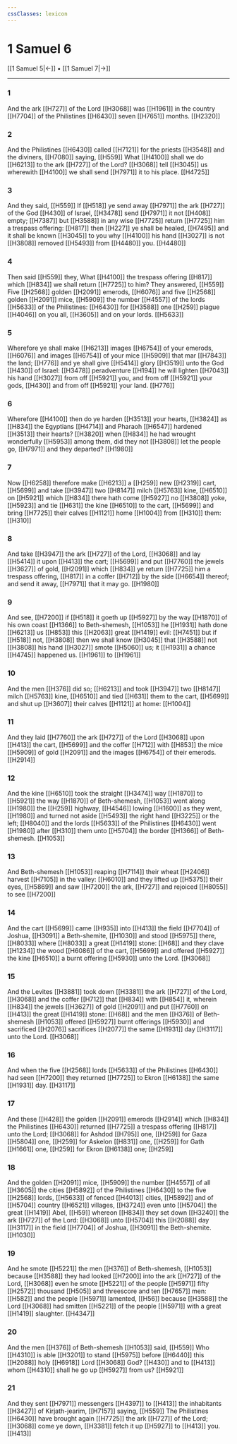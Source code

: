```yaml
---
cssClasses: lexicon
---
```

# 1 Samuel 6

[[1 Samuel 5|←]] • [[1 Samuel 7|→]]

---

### 1
And the ark [[H727]] of the Lord [[H3068]] was [[H1961]] in the country [[H7704]] of the Philistines [[H6430]] seven [[H7651]] months. [[H2320]]

### 2
And the Philistines [[H6430]] called [[H7121]] for the priests [[H3548]] and the diviners, [[H7080]] saying, [[H559]] What [[H4100]] shall we do [[H6213]] to the ark [[H727]] of the Lord? [[H3068]] tell [[H3045]] us wherewith [[H4100]] we shall send [[H7971]] it to his place. [[H4725]]

### 3
And they said, [[H559]] If [[H518]] ye send away [[H7971]] the ark [[H727]] of the God [[H430]] of Israel, [[H3478]] send [[H7971]] it not [[H408]] empty; [[H7387]] but [[H3588]] in any wise [[H7725]] return [[H7725]] him a trespass offering: [[H817]] then [[H227]] ye shall be healed, [[H7495]] and it shall be known [[H3045]] to you why [[H4100]] his hand [[H3027]] is not [[H3808]] removed [[H5493]] from [[H4480]] you. [[H4480]]

### 4
Then said [[H559]] they, What [[H4100]] the trespass offering [[H817]] which [[H834]] we shall return [[H7725]] to him? They answered, [[H559]] Five [[H2568]] golden [[H2091]] emerods, [[H6076]] and five [[H2568]] golden [[H2091]] mice, [[H5909]] the number [[H4557]] of the lords [[H5633]] of the Philistines: [[H6430]] for [[H3588]] one [[H259]] plague [[H4046]] on you all, [[H3605]] and on your lords. [[H5633]]

### 5
Wherefore ye shall make [[H6213]] images [[H6754]] of your emerods, [[H6076]] and images [[H6754]] of your mice [[H5909]] that mar [[H7843]] the land; [[H776]] and ye shall give [[H5414]] glory [[H3519]] unto the God [[H430]] of Israel: [[H3478]] peradventure [[H194]] he will lighten [[H7043]] his hand [[H3027]] from off [[H5921]] you, and from off [[H5921]] your gods, [[H430]] and from off [[H5921]] your land. [[H776]]

### 6
Wherefore [[H4100]] then do ye harden [[H3513]] your hearts, [[H3824]] as [[H834]] the Egyptians [[H4714]] and Pharaoh [[H6547]] hardened [[H3513]] their hearts? [[H3820]] when [[H834]] he had wrought wonderfully [[H5953]] among them, did they not [[H3808]] let the people go, [[H7971]] and they departed? [[H1980]]

### 7
Now [[H6258]] therefore make [[H6213]] a [[H259]] new [[H2319]] cart, [[H5699]] and take [[H3947]] two [[H8147]] milch [[H5763]] kine, [[H6510]] on [[H5921]] which [[H834]] there hath come [[H5927]] no [[H3808]] yoke, [[H5923]] and tie [[H631]] the kine [[H6510]] to the cart, [[H5699]] and bring [[H7725]] their calves [[H1121]] home [[H1004]] from [[H310]] them: [[H310]]

### 8
And take [[H3947]] the ark [[H727]] of the Lord, [[H3068]] and lay [[H5414]] it upon [[H413]] the cart; [[H5699]] and put [[H7760]] the jewels [[H3627]] of gold, [[H2091]] which [[H834]] ye return [[H7725]] him a trespass offering, [[H817]] in a coffer [[H712]] by the side [[H6654]] thereof; and send it away, [[H7971]] that it may go. [[H1980]]

### 9
And see, [[H7200]] if [[H518]] it goeth up [[H5927]] by the way [[H1870]] of his own coast [[H1366]] to Beth-shemesh, [[H1053]] he [[H1931]] hath done [[H6213]]  us [[H853]] this [[H2063]] great [[H1419]] evil: [[H7451]] but if [[H518]] not, [[H3808]] then we shall know [[H3045]] that [[H3588]] not [[H3808]] his hand [[H3027]] smote [[H5060]] us; it [[H1931]] a chance [[H4745]] happened us. [[H1961]] to [[H1961]]

### 10
And the men [[H376]] did so; [[H6213]] and took [[H3947]] two [[H8147]] milch [[H5763]] kine, [[H6510]] and tied [[H631]] them to the cart, [[H5699]] and shut up [[H3607]] their calves [[H1121]] at home: [[H1004]]

### 11
And they laid [[H7760]] the ark [[H727]] of the Lord [[H3068]] upon [[H413]] the cart, [[H5699]] and the coffer [[H712]] with [[H853]] the mice [[H5909]] of gold [[H2091]] and the images [[H6754]] of their emerods. [[H2914]]

### 12
And the kine [[H6510]] took the straight [[H3474]] way [[H1870]] to [[H5921]] the way [[H1870]] of Beth-shemesh, [[H1053]] went along [[H1980]] the [[H259]] highway, [[H4546]] lowing [[H1600]] as they went, [[H1980]] and turned not aside [[H5493]] the right hand [[H3225]] or the left; [[H8040]] and the lords [[H5633]] of the Philistines [[H6430]] went [[H1980]] after [[H310]] them unto [[H5704]] the border [[H1366]] of Beth-shemesh. [[H1053]]

### 13
And Beth-shemesh [[H1053]] reaping [[H7114]] their wheat [[H2406]] harvest [[H7105]] in the valley: [[H6010]] and they lifted up [[H5375]] their eyes, [[H5869]] and saw [[H7200]] the ark, [[H727]] and rejoiced [[H8055]] to see [[H7200]]

### 14
And the cart [[H5699]] came [[H935]] into [[H413]] the field [[H7704]] of Joshua, [[H3091]] a Beth-shemite, [[H1030]] and stood [[H5975]] there, [[H8033]] where [[H8033]] a great [[H1419]] stone: [[H68]] and they clave [[H1234]] the wood [[H6086]] of the cart, [[H5699]] and offered [[H5927]] the kine [[H6510]] a burnt offering [[H5930]] unto the Lord. [[H3068]]

### 15
And the Levites [[H3881]] took down [[H3381]] the ark [[H727]] of the Lord, [[H3068]] and the coffer [[H712]] that [[H834]] with [[H854]] it, wherein [[H834]] the jewels [[H3627]] of gold [[H2091]] and put [[H7760]] on [[H413]] the great [[H1419]] stone: [[H68]] and the men [[H376]] of Beth-shemesh [[H1053]] offered [[H5927]] burnt offerings [[H5930]] and sacrificed [[H2076]] sacrifices [[H2077]] the same [[H1931]] day [[H3117]] unto the Lord. [[H3068]]

### 16
And when the five [[H2568]] lords [[H5633]] of the Philistines [[H6430]] had seen [[H7200]] they returned [[H7725]] to Ekron [[H6138]] the same [[H1931]] day. [[H3117]]

### 17
And these [[H428]] the golden [[H2091]] emerods [[H2914]] which [[H834]] the Philistines [[H6430]] returned [[H7725]] a trespass offering [[H817]] unto the Lord; [[H3068]] for Ashdod [[H795]] one, [[H259]] for Gaza [[H5804]] one, [[H259]] for Askelon [[H831]] one, [[H259]] for Gath [[H1661]] one, [[H259]] for Ekron [[H6138]] one; [[H259]]

### 18
And the golden [[H2091]] mice, [[H5909]] the number [[H4557]] of all [[H3605]] the cities [[H5892]] of the Philistines [[H6430]] to the five [[H2568]] lords, [[H5633]] of fenced [[H4013]] cities, [[H5892]] and of [[H5704]] country [[H6521]] villages, [[H3724]] even unto [[H5704]] the great [[H1419]] Abel, [[H59]] whereon [[H834]] they set down [[H3240]] the ark [[H727]] of the Lord: [[H3068]] unto [[H5704]] this [[H2088]] day [[H3117]] in the field [[H7704]] of Joshua, [[H3091]] the Beth-shemite. [[H1030]]

### 19
And he smote [[H5221]] the men [[H376]] of Beth-shemesh, [[H1053]] because [[H3588]] they had looked [[H7200]] into the ark [[H727]] of the Lord, [[H3068]] even he smote [[H5221]] of the people [[H5971]] fifty [[H2572]] thousand [[H505]] and threescore and ten [[H7657]] men: [[H582]] and the people [[H5971]] lamented, [[H56]] because [[H3588]] the Lord [[H3068]] had smitten [[H5221]] of the people [[H5971]] with a great [[H1419]] slaughter. [[H4347]]

### 20
And the men [[H376]] of Beth-shemesh [[H1053]] said, [[H559]] Who [[H4310]] is able [[H3201]] to stand [[H5975]] before [[H6440]] this [[H2088]] holy [[H6918]] Lord [[H3068]] God? [[H430]] and to [[H413]] whom [[H4310]] shall he go up [[H5927]] from us? [[H5921]]

### 21
And they sent [[H7971]] messengers [[H4397]] to [[H413]] the inhabitants [[H3427]] of Kirjath-jearim, [[H7157]] saying, [[H559]] The Philistines [[H6430]] have brought again [[H7725]] the ark [[H727]] of the Lord; [[H3068]] come ye down, [[H3381]] fetch it up [[H5927]] to [[H413]] you. [[H413]]